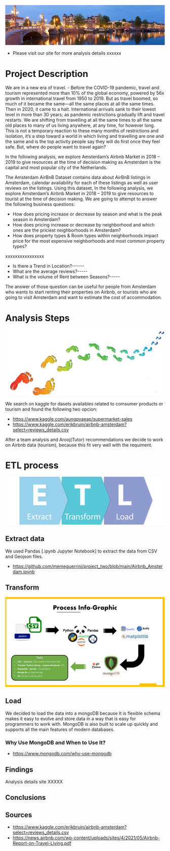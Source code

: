 
![](Images/Amsterdam_.jpg)

* Please visit our site for more analysis details xxxxxx

# Project Description
We are in a new era of travel. - Before the COVID-19 pandemic, travel and tourism represented more than 10% of the global economy, powered by 56x growth in international travel from 1950 to 2019. But as travel boomed, so much of it became the same—all the same places at all the same times. Then in 2020, it came to a halt. International arrivals sank to their lowest level in more than 30 years; as pandemic restrictions gradually lift and travel restarts. We are shifting from travelling at all the same times to all the same old places to many of us living anywhere, at any time, for however long. This is not a temporary reaction to these many months of restrictions and isolation, it’s a step toward a world in which living and travelling are one and the same and is the top activity people say they will do first once they feel safe. But, where do people want to travel again?

In the following analysis, we explore Amsterdam’s Airbnb Market in 2018 – 2019 to give resources at the time of decision making as Amsterdam is the capital and most popular city of the Netherlands.

The Amsterdam AirBnB Dataset contains data about AirBnB listings in Amsterdam, calendar availability for each of these listings as well as user reviews on the listings. Using this dataset, In the following analysis, we explore Amsterdam’s Airbnb Market in 2018 – 2019 to give resources to tourist at the time of decision making. We are going to attempt to answer the following business questions:

* How does pricing increase or decrease by season and what is the peak season in Amsterdam?
* How does pricing increase or decrease by neighborhood and which ones are the priciest neighborhoods in Amsterdam?
* How does property types & Room types within neighborhoods impact price for the most expensive neighborhoods and most common property types?

xxxxxxxxxxxxxxxx
* Is there a Trend in Location?------
* What are the average reviews?-----
* What is the volume of Rent between Seasons?-----

The answer of those question can be useful for people from Amsterdam who wants to start renting their properties on Airbnb, or tourists who are going to visit Amsterdam and want to estimate the cost of accommodation.

# Analysis Steps
![](Images/steps.png)

We search on kaggle for dasets availables related to comsumer products or tourism and found the following two opcion: 

 * https://www.kaggle.com/aungpyaeap/supermarket-sales
 * https://www.kaggle.com/erikbruin/airbnb-amsterdam?select=reviews_details.csv

After a team analysis and Arooj(Tutor) recommendations we decide to work on Airbnb data (tourism), because this fit very well with the requiment.

# ETL process
![](Images/ETL.png)


## Extract data
We used Pandas [.ipynb Jupyter Notebook] to extract the data from CSV and Geojson files.

 * https://github.com/memeguerrini/project_two/blob/main/Airbnb_Amsterdam.ipynb


## Transform
![](Images/Infographic.png)


## Load
We decided to load the data into a mongoDB because It is flexible schema makes it easy to evolve and store data in a way that is easy for programmers to work with. MongoDB is also built to scale up quickly and supports all the main features of modern databases. 

### Why Use MongoDB and When to Use It?
* https://www.mongodb.com/why-use-mongodb


## Findings
Analysis details site XXXXX


## Conclusions


## Sources

* https://www.kaggle.com/erikbruin/airbnb-amsterdam?select=reviews_details.csv
* https://news.airbnb.com/wp-content/uploads/sites/4/2021/05/Airbnb-Report-on-Travel-Living.pdf
